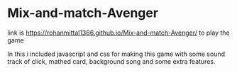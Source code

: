 # Mix-and-match-Avenger


link is https://rohanmittal1366.github.io/Mix-and-match-Avenger/ to play the game

In this i included javascript and css for making this game with some sound track of click, mathed card, background song and some extra features.
